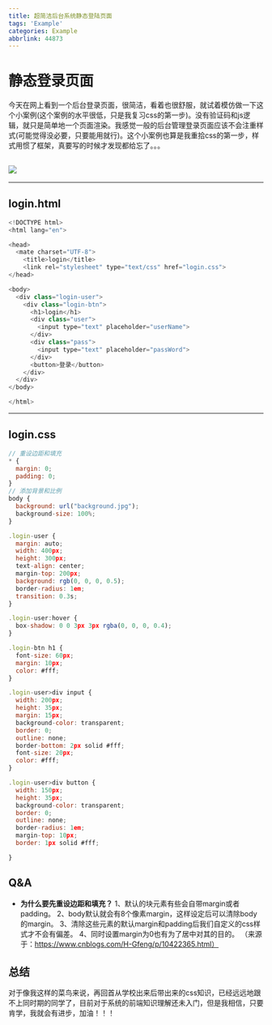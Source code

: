 ```yaml
---
title: 超简洁后台系统静态登陆页面
tags: 'Example'
categories: Example
abbrlink: 44873
---
```

# 静态登录页面

今天在网上看到一个后台登录页面，很简洁，看着也很舒服，就试着模仿做一下这个小案例(这个案例的水平很低，只是我复习css的第一步)。没有验证码和js逻辑，就只是简单地一个页面渲染。我感觉一般的后台管理登录页面应该不会注重样式(可能觉得没必要，只要能用就行)。这个小案例也算是我重拾css的第一步，样式用惯了框架，真要写的时候才发现都给忘了。。。
## ![](https://img-blog.csdnimg.cn/2020091320435635.png?x-oss-process=image/watermark,type_ZmFuZ3poZW5naGVpdGk,shadow_10,text_aHR0cHM6Ly9ibG9nLmNzZG4ubmV0L3N1bmdvb2RsdWNrNjY2,size_16,color_FFFFFF,t_70#pic_center)
<!--more-->

****
## login.html
```javascript
<!DOCTYPE html>
<html lang="en">

<head>
  <mate charset="UTF-8">
    <title>login</title>
    <link rel="stylesheet" type="text/css" href="login.css">
</head>

<body>
  <div class="login-user">
    <div class="login-btn">
      <h1>login</h1>
      <div class="user">
        <input type="text" placeholder="userName">
      </div>
      <div class="pass">
        <input type="text" placeholder="passWord">
      </div>
      <button>登录</button>
    </div>
  </div>
</body>

</html>
```

****
## login.css
```javascript
// 重设边距和填充
* {
  margin: 0;
  padding: 0;
}
// 添加背景和比例
body {
  background: url("background.jpg");
  background-size: 100%;
}

.login-user {
  margin: auto;
  width: 400px;
  height: 300px;
  text-align: center;
  margin-top: 200px;
  background: rgb(0, 0, 0, 0.5);
  border-radius: 1em;
  transition: 0.3s;
}

.login-user:hover {
  box-shadow: 0 0 3px 3px rgba(0, 0, 0, 0.4);
}

.login-btn h1 {
  font-size: 60px;
  margin: 10px;
  color: #fff;
}

.login-user>div input {
  width: 200px;
  height: 35px;
  margin: 15px;
  background-color: transparent;
  border: 0;
  outline: none;
  border-bottom: 2px solid #fff;
  font-size: 20px;
  color: #fff;
}

.login-user>div button {
  width: 150px;
  height: 35px;
  background-color: transparent;
  border: 0;
  outline: none;
  border-radius: 1em;
  margin-top: 10px;
  border: 1px solid #fff;

}
```
## Q&A
- **为什么要先重设边距和填充？**
	1、默认的块元素有些会自带margin或者padding。
2、body默认就会有8个像素margin，这样设定后可以清除body的margin。
3、清除这些元素的默认margin和padding后我们自定义的css样式才不会有偏差。
4、同时设置margin为0也有为了居中对其的目的。
（来源于：https://www.cnblogs.com/H-Gfeng/p/10422365.html）


## 总结
对于像我这样的菜鸟来说，再回首从学校出来后带出来的css知识，已经远远地跟不上同时期的同学了，目前对于系统的前端知识理解还未入门，但是我相信，只要肯学，我就会有进步，加油！！！